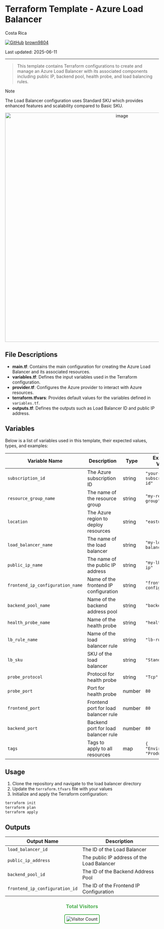 # Terraform Template - Azure Load Balancer

Costa Rica

[![GitHub](https://img.shields.io/badge/--181717?logo=github&logoColor=ffffff)](https://github.com/)
[brown9804](https://github.com/brown9804)

Last updated: 2025-06-11

----------

> This template contains Terraform configurations to create and manage an Azure Load Balancer with its associated components including public IP, backend pool, health probe, and load balancing rules.

> [!NOTE]
> The Load Balancer configuration uses Standard SKU which provides enhanced features and scalability compared to Basic SKU.

<p align="center">
    <img width="750" alt="image" src="https://github.com/user-attachments/assets/b4f46023-3b27-4ff3-a637-dfc9deedf4aa">
</p>

## File Descriptions

- **main.tf**: Contains the main configuration for creating the Azure Load Balancer and its associated resources.
- **variables.tf**: Defines the input variables used in the Terraform configuration.
- **provider.tf**: Configures the Azure provider to interact with Azure resources.
- **terraform.tfvars**: Provides default values for the variables defined in `variables.tf`.
- **outputs.tf**: Defines the outputs such as Load Balancer ID and public IP address.

## Variables

Below is a list of variables used in this template, their expected values, types, and examples:

| Variable Name | Description | Type | Example Value |
|--------------|-------------|------|---------------|
| `subscription_id` | The Azure subscription ID | string | `"your-subscription-id"` |
| `resource_group_name` | The name of the resource group | string | `"my-resource-group"` |
| `location` | The Azure region to deploy resources | string | `"eastus"` |
| `load_balancer_name` | The name of the load balancer | string | `"my-load-balancer"` |
| `public_ip_name` | The name of the public IP address | string | `"my-lb-public-ip"` |
| `frontend_ip_configuration_name` | Name of the frontend IP configuration | string | `"frontend-ip-config"` |
| `backend_pool_name` | Name of the backend address pool | string | `"backend-pool"` |
| `health_probe_name` | Name of the health probe | string | `"health-probe"` |
| `lb_rule_name` | Name of the load balancer rule | string | `"lb-rule"` |
| `lb_sku` | SKU of the load balancer | string | `"Standard"` |
| `probe_protocol` | Protocol for health probe | string | `"Tcp"` |
| `probe_port` | Port for health probe | number | `80` |
| `frontend_port` | Frontend port for load balancer rule | number | `80` |
| `backend_port` | Backend port for load balancer rule | number | `80` |
| `tags` | Tags to apply to all resources | map | `{ "Environment": "Production" }` |

## Usage

1. Clone the repository and navigate to the load balancer directory
2. Update the `terraform.tfvars` file with your values
3. Initialize and apply the Terraform configuration:

```bash
terraform init
terraform plan
terraform apply
```

## Outputs

| Output Name | Description |
|-------------|-------------|
| `load_balancer_id` | The ID of the Load Balancer |
| `public_ip_address` | The public IP address of the Load Balancer |
| `backend_pool_id` | The ID of the Backend Address Pool |
| `frontend_ip_configuration_id` | The ID of the Frontend IP Configuration |

<div align="center">
  <h3 style="color: #4CAF50;">Total Visitors</h3>
  <img src="https://profile-counter.glitch.me/brown9804/count.svg" alt="Visitor Count" style="border: 2px solid #4CAF50; border-radius: 5px; padding: 5px;"/>
</div>

